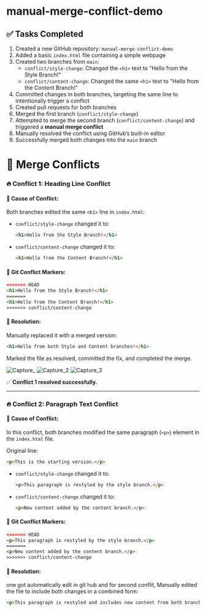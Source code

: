 # manual-merge-conflict-demo
## ✅ Tasks Completed

1. Created a new GitHub repository: `manual-merge-conflict-demo`
2. Added a basic `index.html` file containing a simple webpage
3. Created two branches from `main`:
   - `conflict/style-change`: Changed the `<h1>` text to "Hello from the Style Branch!"
   - `conflict/content-change`: Changed the same `<h1>` text to "Hello from the Content Branch!"
4. Committed changes in both branches, targeting the same line to intentionally trigger a conflict
5. Created pull requests for both branches
6. Merged the first branch (`conflict/style-change`)
7. Attempted to merge the second branch (`conflict/content-change`) and triggered a **manual merge conflict**
8. Manually resolved the conflict using GitHub’s built-in editor
9. Successfully merged both changes into the `main` branch

# 🧩 Merge Conflicts

### 🔥 Conflict 1: Heading Line Conflict

#### 🔹 Cause of Conflict:

Both branches edited the same `<h1>` line in `index.html`:

* `conflict/style-change` changed it to:

  ```html
  <h1>Hello from the Style Branch!</h1>
  ```

* `conflict/content-change` changed it to:

  ```html
  <h1>Hello from the Content Branch!</h1>
  ```

#### 🔹 Git Conflict Markers:

```html
<<<<<<< HEAD
<h1>Hello from the Style Branch!</h1>
=======
<h1>Hello from the Content Branch!</h1>
>>>>>>> conflict/content-change
```

#### 🔧 Resolution:

Manually replaced it with a merged version:

```html
<h1>Hello from both Style and Content branches!</h1>
```

Marked the file as resolved, committed the fix, and completed the merge.

![Capture_](https://github.com/user-attachments/assets/26a75c90-d411-44fd-8223-4f0eebaf1c5c)
![Capture_2](https://github.com/user-attachments/assets/d954384e-0d8d-4220-bc8a-c2489f3272b8)
![Capture_3](https://github.com/user-attachments/assets/d5bf63a7-cb80-41be-b71d-cbead5503489)


✅ **Conflict 1 resolved successfully.**

---

### 🔥 Conflict 2: Paragraph Text Conflict

#### 🔹 Cause of Conflict:

In this conflict, both branches modified the same paragraph (`<p>`) element in the `index.html` file.

Original line:

```html
<p>This is the starting version.</p>
```

* `conflict/style-change` changed it to:

  ```html
  <p>This paragraph is restyled by the style branch.</p>
  ```

* `conflict/content-change` changed it to:

  ```html
  <p>New content added by the content branch.</p>
  ```

#### 🔹 Git Conflict Markers:

```html
<<<<<<< HEAD
<p>This paragraph is restyled by the style branch.</p>
=======
<p>New content added by the content branch.</p>
>>>>>>> conflict/content-change
```

#### 🔧 Resolution:
one got automatically edit in git hub and for second conflit,
Manually edited the file to include both changes in a combined form:

```html
<p>This paragraph is restyled and includes new content from both branches.</p>
```


